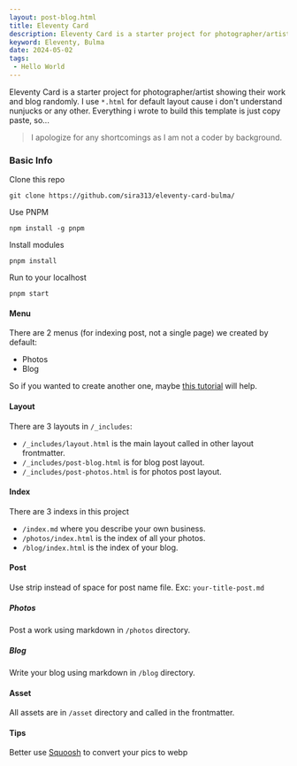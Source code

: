 ```yaml
---
layout: post-blog.html 
title: Eleventy Card
description: Eleventy Card is a starter project for photographer/artist showing their work and blog randomly
keyword: Eleventy, Bulma
date: 2024-05-02
tags:
 - Hello World
---
```

Eleventy Card is a starter project for photographer/artist showing their work and blog randomly. I use `*.html` for default layout cause i don't understand nunjucks or any other. Everything i wrote to build this template is just copy paste, so...
>I apologize for any shortcomings as I am not a coder by background.

### Basic Info
Clone this repo
```
git clone https://github.com/sira313/eleventy-card-bulma/
```
Use PNPM
```
npm install -g pnpm
```
Install modules
```
pnpm install
```
Run to your localhost 
```
pnpm start
```

#### Menu
There are 2 menus (for indexing post, not a single page) we created by default:
- Photos
- Blog

So if you wanted to create another one, maybe [this tutorial](https://www.youtube.com/watch?v=kzf9A9tkkl4) will help.
#### Layout
There are 3 layouts in `/_includes`:
- `/_includes/layout.html` is the main layout called in other layout frontmatter.
- `/_includes/post-blog.html` is for blog post layout.
- `/_includes/post-photos.html` is for photos post layout.
#### Index
There are 3 indexs in this project
- `/index.md` where you describe your own business.
- `/photos/index.html` is the index of all your photos.
- `/blog/index.html` is the index of your blog.
#### Post
Use strip instead of space for post name file. Exc: `your-title-post.md`
##### Photos
Post a work using markdown in `/photos` directory.
##### Blog
Write your blog using markdown in `/blog` directory.
#### Asset
All assets are in `/asset` directory and called in the frontmatter.
#### Tips
Better use [Squoosh](https://squoosh.app/) to convert your pics to webp

